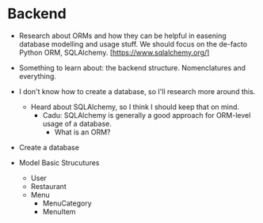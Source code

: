 # Backend

- Research about ORMs and how they can be helpful in easening database modelling and usage stuff. We should focus on the de-facto Python ORM, SQLAlchemy. [https://www.sqlalchemy.org/]

- Something to learn about: the backend structure. Nomenclatures and everything.

- I don't know how to create a database, so I'll research more around this.
    - Heard about SQLAlchemy, so I think I should keep that on mind.
        - Cadu: SQLAlchemy is generally a good approach for ORM-level usage of a database.
            - What is an ORM?

- Create a database

- Model Basic Strucutures
    - User
    - Restaurant
    - Menu
        - MenuCategory
        - MenuItem
